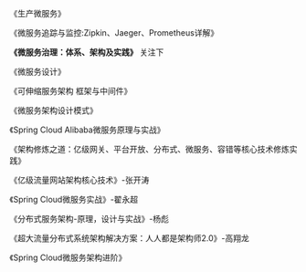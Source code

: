 《生产微服务》

《微服务追踪与监控:Zipkin、Jaeger、Prometheus详解》

**《微服务治理：体系、架构及实践》**   关注下

《微服务设计》

《可伸缩服务架构 框架与中间件》

《微服务架构设计模式》

《Spring Cloud Alibaba微服务原理与实战》

《架构修炼之道：亿级网关、平台开放、分布式、微服务、容错等核心技术修炼实践》

《亿级流量网站架构核心技术》-张开涛

《Spring Cloud微服务实战》-翟永超

《分布式服务架构-原理，设计与实战》-杨彪

《超大流量分布式系统架构解决方案：人人都是架构师2.0》-高翔龙

《Spring Cloud微服务架构进阶》